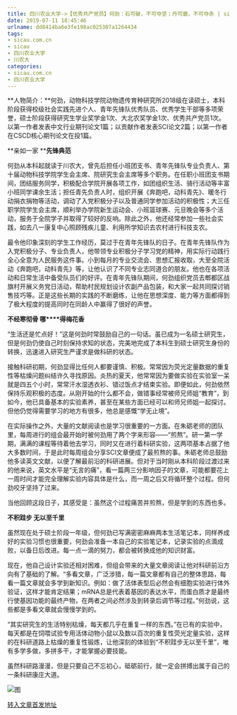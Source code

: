 ```yaml
---
title: 四川农业大学->【优秀共产党员】何劲：石可破，不可夺坚；丹可磨，不可夺赤 | sicau.com.cn
date: 2019-07-11 18:45:46
urlname: dd8414ba6e3fe198ac025307a1264434
tags: 
- sicau.com.cn
- sicau
- 四川农业大学
- 川农大
categories:
- sicau.com.cn
- 四川农业大学
---
```



**人物简介：**何劲，动物科技学院动物遗传育种研究所2018级在读硕士，本科阶段获得校级社会实践先进个人、青年先锋队优秀队员、优秀学生干部等多项荣誉，硕士阶段获得研究生学业奖学金1次、大北农奖学金1次、优秀共产党员1次。以第一作者发表中文行业期刊论文1篇；以贡献作者发表SCI论文2篇；以第一作者在CSCD核心期刊论文在投1篇。

**亲如一家 ****先锋典范**

何劲从本科起就读于川农大，曾先后担任小班团支书、青年先锋队专业负责人、第十届动物科技学院学生会主席、院研究生会主席等多个职务。在任职小班团支书期间，团结服务同学，积极配合学院开展各项工作，如团组织生活、骑行活动等丰富小班同学课余生活；担任青先负责人时，组织开展《奔跑吧，动科青先》、暖冬行动捐衣捐物等活动，调动了入党积极分子以及普通同学参加活动的积极性；大三任职学院学生会主席，顺利举办学院新生运动会、小班篮球赛、元旦晚会等多个活动，服务于全院学子并取得了较好的反响。除此之外，他还经常参加一些社会实践，如去八一康复中心照顾残疾儿童、利用所学知识去农村进行科技支农。

最令他印象深刻的学生工作经历，莫过于在青年先锋队的日子。在青年先锋队作为入党积极分子、专业负责人，他带领专业积极分子学习党的精神，用实际行动践行全心全意为人民服务这件事。小到每月的专业交流会、思想汇报收取，大至全院活动《奔跑吧，动科青先》等，让他认识了不同专业志同道合的朋友。他也在各项活动和日常生活中备受队员们的好评。在青年先锋队期间，何劲组织党员去郫都区战旗村开展义务党日活动，帮助村民规划设计农副产品包装，和大家一起共同探讨销售技巧等。正是这些长期的实践的不断磨练，让他在思想深度、能力等方面都得到了极大程度的提高同时在同龄人中赢得了很好的声誉。

**不经寒彻骨 哪****得梅花香**

“生活还是忙点好！”这是何劲时常鼓励自己的一句话。虽已成为一名硕士研究生，但是何劲仍使自己时刻保持求知的状态，完美地完成了本科生到硕士研究生身份的转换，迅速进入研究生严谨求是做科研的状态。

接触科研初期，何劲显得比任何人都要谨慎、积极。常常因为荧光定量数据的重复性等枯燥问题纠结许久寻找原因。炎热的夏天，他常常因为要做实验在实验室一呆就是四五个小时，常常汗水湿透衣衫、错过饭点才结束实验。即便如此，何劲依然保持乐观积极的态度。从刚开始的什么都不会，做错事经常被师兄师姐“教育”，到如今，他已具备基本的实验素养，甚至在某些方面已经可以和师兄师姐一起探讨。但他仍觉得需要学习的地方有很多，他总是感慨“学无止境”。

在实际操作之外，大量的文献阅读也是学习很重要的一方面。在朱砺老师的团队里，每周进行的组会最开始时被何劲用了两个字来形容——“煎熬”。研一第一学期，满满的课程等待着他去学习，同时又在进行着科研实验，这两项基本占据了他大多数时间，于是此时每周组会分享SCI文章便成了最煎熬的事。朱砺老师总鼓励他多读英文文献，以便了解最前沿的科研进展。但对于当时刚从本科阶段过渡过来的他来说，英文水平是“无言的痛”，看一篇两三分影响因子的文章，可能都要花上一周时间才能完全理解实验内容具体是什么，而一周之后又将循环整个过程。但何劲咬牙坚持了过来。

当他回顾这段日子，其感受是：虽然这个过程痛苦并煎熬，但是学到的东西也多。

**不积跬步 无以至千里**

虽然现在处于硕士阶段一年级，但何劲已写满密密麻麻两本生活笔记本，同样养成好的实验习惯也很重要，何劲会准备一本自己的实验笔记本，记录实验的点滴成败，以备日后改进。每一点一滴的努力，都会被转换成他的知识财富。

现在，他自己设计实验还相对困难，但组会带来的大量文章阅读让他对科研前沿方向有了基础的了解。“多看文章，广泛涉猎，每一篇文章都有自己的整体思路，每看一篇文章就会多学到新知识。例如：做了活体表型后必然会有细胞实验进行体外验证，这样才能肯定结果；mRNA总是代表着基因的表达水平，而蛋白质才是最终行使基因功能的最终产物，在两者之间必然涉及到转录后调节等过程。”何劲说，这些都是多看文章就会慢慢学到的。

“其实研究生的生活特别枯燥，每天都几乎在重复一样的东西。”在已有的实验中，每天都是在饲喂试验专用活体动物小鼠以及数以百次的重复性荧光定量实验，这样的在科研道路上枯燥的重复性锻炼，让他深刻的体验到“不积跬步无以至千里”，唯有多学多做，多拼多干，才能掌握必要技能。

虽然科研路漫漫，但是只要自己不忘初心，砥砺前行，就一定会拼搏出属于自己的一条科研康庄大道。



![图](https://news.sicau.edu.cn/__local/2/AD/C1/6EE743B83852BF8FFF8F767758F_E3E3B781_3C6D8.jpg)

[转入文章首发地址](https://news.sicau.edu.cn/info/1078/52527.htm)